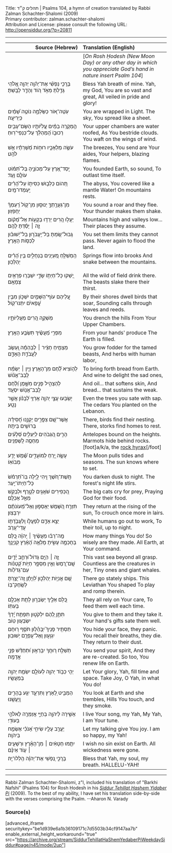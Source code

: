 <html>
<head></head>
<body>
Title: תהלים ק״ד | Psalms 104, a hymn of creation translated by Rabbi Zalman Schachter-Shalomi (2009)<br />
Primary contributor: zalman.schachter-shalomi<br />
Attribution and License: please consult the following URL: <a href="http://opensiddur.org/?p=20811">http://opensiddur.org/?p=20811</a>
<p />
<hr />

<table style="margin-left: auto;margin-right: auto;" class="draggable">
<thead><tr><th id="x" style="text-align: right;">Source (Hebrew)</th><th style="text-align: left;">Translation (English)</th></tr></thead>
<tbody>
<tr><td style="vertical-align:top;" width="46%">
<div class="liturgy"><span lang="he">

</span></div></td>
 
<td style="vertical-align:top;" width="53%">
<div class="english">
[<em>On Rosh Ḥodesh (New Moon Day) or any other day in which you appreciate God’s hand in nature insert Psalm 104</em>]
</div></td></tr>


<tr><td style="vertical-align:top;" width="46%">
<div class="liturgy"><span lang="he">
בָּרֲכִ֥י נַפְשִׁ֗י אֶת־יְה֫וָ֥ה 
יְהוָ֣ה אֱ֭לֹהַי גָּדַ֣לְתָּ מְּאֹ֑ד 
ה֭וֹד וְהָדָ֣ר לָבָֽשְׁתָּ׃
</span></div></td>
 
<td style="vertical-align:top;" width="53%">
<div class="english">
Bless Yah breath of mine. 
Yah, my God, You are so vast and great, 
All veiled in pride and glory!
</div></td></tr>


<tr><td style="vertical-align:top;" width="46%">
<div class="liturgy"><span lang="he">
עֹֽטֶה־א֭וֹר כַּשַּׂלְמָ֑ה 
נוֹטֶ֥ה שָׁ֝מַ֗יִם כַּיְרִיעָֽה׃ 
</span></div></td>
 
<td style="vertical-align:top;" width="53%">
<div class="english">
You are wrapped in Light. 
The sky, You spread like a sheet.
</div></td></tr>


<tr><td style="vertical-align:top;" width="46%">
<div class="liturgy"><span lang="he">
הַ֥מְקָרֶֽה בַמַּ֗יִם עֲֽלִיּ֫וֹתָ֥יו
הַשָּׂם־עָבִ֥ים רְכוּב֑וֹ 
הַֽ֝מְהַלֵּ֗ךְ עַל־כַּנְפֵי־רֽוּחַ׃
</span></div></td>
 
<td style="vertical-align:top;" width="53%">
<div class="english">
Your upper chambers are water roofed, 
As You bestride clouds. 
You waft on the wings of wind.
</div></td></tr>


<tr><td style="vertical-align:top;" width="46%">
<div class="liturgy"><span lang="he">
עֹשֶׂ֣ה מַלְאָכָ֣יו רוּח֑וֹת 
מְ֝שָׁרְתָ֗יו
אֵ֣שׁ לֹהֵֽט׃
</span></div></td>
 
<td style="vertical-align:top;" width="53%">
<div class="english">
The breezes, You send 
are Your aides, 
Your helpers, blazing flames.
</div></td></tr>


<tr><td style="vertical-align:top;" width="46%">
<div class="liturgy"><span lang="he">
יָֽסַד־אֶ֭רֶץ עַל־מְכוֹנֶ֑יהָ 
בַּל־תִּ֝מּ֗וֹט עוֹלָ֥ם וָעֶֽד׃ 
</span></div></td>
 
<td style="vertical-align:top;" width="53%">
<div class="english">
You founded Earth, so sound, 
To outlast time itself.
</div></td></tr>


<tr><td style="vertical-align:top;" width="46%">
<div class="liturgy"><span lang="he">
תְּ֭הוֹם כַּלְּב֣וּשׁ כִּסִּית֑וֹ
עַל־הָ֝רִ֗ים יַֽעַמְדוּ־מָֽיִם׃ 
</span></div></td>
 
<td style="vertical-align:top;" width="53%">
<div class="english">
The abyss, You covered like a mantle 
Water! On mountains rests.
</div></td></tr>


<tr><td style="vertical-align:top;" width="46%">
<div class="liturgy"><span lang="he">
מִן־גַּעֲרָ֣תְךָ֣ יְנוּס֑וּן 
מִן־ק֥וֹל רַֽ֝עַמְךָ֗ יֵחָפֵזֽוּן׃
</span></div></td>
 
<td style="vertical-align:top;" width="53%">
<div class="english">
You sound a roar and they flee. 
Your thunder makes them shake.
</div></td></tr>


<tr><td style="vertical-align:top;" width="46%">
<div class="liturgy"><span lang="he">
יַעֲל֣וּ הָ֭רִים יֵרְד֣וּ בְקָע֑וֹת 
אֶל־מְ֝ק֗וֹם זֶ֤ה ׀ יָסַ֬דְתָּ לָהֶֽם׃
</span></div></td>
 
<td style="vertical-align:top;" width="53%">
<div class="english">
Mountains high and valleys low... 
Their places they assume.
</div></td></tr>


<tr><td style="vertical-align:top;" width="46%">
<div class="liturgy"><span lang="he">
גְּֽבוּל־שַׂ֭מְתָּ בַּל־יַֽעֲבֹר֑וּן 
בַּל־יְ֝שׁוּב֗וּן לְכַסּ֥וֹת הָאָֽרֶץ׃
</span></div></td>
 
<td style="vertical-align:top;" width="53%">
<div class="english">
You set them limits they cannot pass. 
Never again to flood the land.
</div></td></tr>


<tr><td style="vertical-align:top;" width="46%">
<div class="liturgy"><span lang="he">
הַֽמְשַׁלֵּ֣חַ מַ֭עְיָנִים בַּנְּחָלִ֑ים 
בֵּ֥ין הָ֝רִ֗ים יְהַלֵּכֽוּן׃ 

</span></div></td>
 
<td style="vertical-align:top;" width="53%">
<div class="english">
Springs flow into brooks 
And snake between the mountains.
</div></td></tr>


<tr><td style="vertical-align:top;" width="46%">
<div class="liturgy"><span lang="he">
יַ֭שְׁקוּ כָּל־חַיְת֣וֹ שָׂדָ֑י 
יִשְׁבְּר֖וּ פְרָאִ֣ים צְמָאָֽם׃
</span></div></td>
 
<td style="vertical-align:top;" width="53%">
<div class="english">
All the wild of field drink there. 
The beasts slake there their thirst.
</div></td></tr>


<tr><td style="vertical-align:top;" width="46%">
<div class="liturgy"><span lang="he">
עֲ֭לֵיהֶם עוֹף־הַשָּׁמַ֣יִם יִשְׁכּ֑וֹן 
מִבֵּ֥ין עֳ֝פָאיִ֗ם יִתְּנוּ־קֽוֹל׃
</span></div></td>
 
<td style="vertical-align:top;" width="53%">
<div class="english">
By their shores dwell birds that soar, 
Sounding calls through leaves and reeds.
</div></td></tr>


<tr><td style="vertical-align:top;" width="46%">
<div class="liturgy"><span lang="he">
מַשְׁקֶ֣ה הָ֭רִים 
מֵעֲלִיּוֹתָ֑יו 
</span></div></td>
 
<td style="vertical-align:top;" width="53%">
<div class="english">
You drench the hills 
From Your Upper Chambers. 
</div></td></tr>


<tr><td style="vertical-align:top;" width="46%">
<div class="liturgy"><span lang="he">
מִפְּרִ֥י מַ֝עֲשֶׂ֗יךָ 
תִּשְׂבַּ֥ע הָאָֽרֶץ׃
</span></div></td>
 
<td style="vertical-align:top;" width="53%">
<div class="english">
From your hands' produce 
The Earth is filled.
</div></td></tr>


<tr><td style="vertical-align:top;" width="46%">
<div class="liturgy"><span lang="he">
מַצְמִ֤יחַ חָצִ֨יר ׀ לַבְּהֵמָ֗ה 
וְ֭עֵשֶׂב לַעֲבֹדַ֣ת הָאָדָ֑ם 
</span></div></td>
 
<td style="vertical-align:top;" width="53%">
<div class="english">
You grow fodder for the tamed beasts, 
And herbs with human labor, 
</div></td></tr>


<tr><td style="vertical-align:top;" width="46%">
<div class="liturgy"><span lang="he">
לְה֥וֹצִיא לֶ֝֗חֶם מִן־הָאָֽרֶץ׃
וְיַ֤יִן ׀ יְשַׂמַּ֬ח לְֽבַב־אֱנ֗וֹשׁ 
</span></div></td>
 
<td style="vertical-align:top;" width="53%">
<div class="english">
To bring forth bread from Earth.
And wine to delight the sad ones, 
</div></td></tr>


<tr><td style="vertical-align:top;" width="46%">
<div class="liturgy"><span lang="he">
לְהַצְהִ֣יל פָּנִ֣ים מִשָּׁ֑מֶן 
וְ֝לֶ֗חֶם לְֽבַב־אֱנ֥וֹשׁ יִסְעָֽד׃
</span></div></td>
 
<td style="vertical-align:top;" width="53%">
<div class="english">
And oil... that softens skin, 
And bread... that sustains the weak.
</div></td></tr>


<tr><td style="vertical-align:top;" width="46%">
<div class="liturgy"><span lang="he">
יִ֭שְׂבְּעוּ עֲצֵ֣י יְהוָ֑ה 
אַֽרְזֵ֥י לְ֝בָנ֗וֹן אֲשֶׁ֣ר נָטָֽע׃ 
</span></div></td>
 
<td style="vertical-align:top;" width="53%">
<div class="english">
Even the trees you sate with sap. 
The cedars You planted on the Lebanon.
</div></td></tr>


<tr><td style="vertical-align:top;" width="46%">
<div class="liturgy"><span lang="he">
אֲשֶׁר־שָׁ֭ם צִפֳּרִ֣ים יְקַנֵּ֑נוּ 
חֲ֝סִידָ֗ה בְּרוֹשִׁ֥ים בֵּיתָֽהּ׃
</span></div></td>
 
<td style="vertical-align:top;" width="53%">
<div class="english">
There, birds find their nesting. 
There, storks find homes to rest.
</div></td></tr>


<tr><td style="vertical-align:top;" width="46%">
<div class="liturgy"><span lang="he">
הָרִ֣ים הַ֭גְּבֹהִים לַיְּעֵלִ֑ים 
סְ֝לָעִ֗ים מַחְסֶ֥ה לַֽשְׁפַנִּֽים׃ 
</span></div></td>
 
<td style="vertical-align:top;" width="53%">
<div class="english">
Antelopes bound on the heights. 
Marmots hide behind rocks.[foot]a/k/a, the <a href="https://en.wikipedia.org/wiki/Rock_hyrax">rock hyrax</a>[/foot]
</div></td></tr>


<tr><td style="vertical-align:top;" width="46%">
<div class="liturgy"><span lang="he">
עָשָׂ֣ה יָ֭רֵחַ לְמוֹעֲדִ֑ים 
שֶׁ֝֗מֶשׁ יָדַ֥ע מְבוֹאֽוֹ׃
</span></div></td>
 
<td style="vertical-align:top;" width="53%">
<div class="english">
The Moon pulls tides and seasons. 
The sun knows where to set.
</div></td></tr>


<tr><td style="vertical-align:top;" width="46%">
<div class="liturgy"><span lang="he">
תָּֽשֶׁת־חֹ֭שֶׁךְ וִ֣יהִי לָ֑יְלָה 
בּֽוֹ־תִ֝רְמֹ֗שׂ כָּל־חַיְתוֹ־יָֽעַר׃ 
</span></div></td>
 
<td style="vertical-align:top;" width="53%">
<div class="english">
You darken dusk to night. 
The forest's night life stirs.
</div></td></tr>


<tr><td style="vertical-align:top;" width="46%">
<div class="liturgy"><span lang="he">
הַ֭כְּפִירִים שֹׁאֲגִ֣ים לַטָּ֑רֶף 
וּלְבַקֵּ֖שׁ מֵאֵ֣ל אָכְלָֽם׃
</span></div></td>
 
<td style="vertical-align:top;" width="53%">
<div class="english">
The big cats cry for prey, 
Praying God for their food.
</div></td></tr>


<tr><td style="vertical-align:top;" width="46%">
<div class="liturgy"><span lang="he">
תִּזְרַ֣ח הַ֭שֶּׁמֶשׁ יֵאָסֵפ֑וּן 
וְאֶל־מְ֝עוֹנֹתָ֗ם יִרְבָּצֽוּן׃
</span></div></td>
 
<td style="vertical-align:top;" width="53%">
<div class="english">
They return at the rising of the sun, 
To crouch once more in lairs.
</div></td></tr>


<tr><td style="vertical-align:top;" width="46%">
<div class="liturgy"><span lang="he">
יֵצֵ֣א אָדָ֣ם לְפָעֳל֑וֹ 
וְֽלַעֲבֹ֖דָת֣וֹ עֲדֵי־עָֽרֶב׃
</span></div></td>
 
<td style="vertical-align:top;" width="53%">
<div class="english">
While humans go out to work, 
To their toil, up to night.
</div></td></tr>


<tr><td style="vertical-align:top;" width="46%">
<div class="liturgy"><span lang="he">
מָֽה־רַבּ֬וּ מַעֲשֶׂ֨יךָ ׀ יְֽהוָ֗ה 
כֻּ֭לָּם בְּחָכְמָ֣ה עָשִׂ֑יתָ 
מָלְאָ֥ה הָ֝אָ֗רֶץ קִנְיָנֶֽךָ׃
</span></div></td>
 
<td style="vertical-align:top;" width="53%">
<div class="english">
How many things You do! 
So wisely are they made. 
All Earth, at Your command.
</div></td></tr>


<tr><td style="vertical-align:top;" width="46%">
<div class="liturgy"><span lang="he">
זֶ֤ה ׀ הַיָּ֥ם גָּדוֹל֮ וּרְחַ֪ב 
יָ֫דָ֥יִם שָֽׁם־רֶ֭מֶשׂ וְאֵ֣ין מִסְפָּ֑ר 
חַיּ֥וֹת קְ֝טַנּ֗וֹת עִם־גְּדֹלֽוֹת׃
</span></div></td>
 
<td style="vertical-align:top;" width="53%">
<div class="english">
This vast sea beyond all grasp. 
Countless are the creatures in her, 
Tiny ones and giant whales.
</div></td></tr>


<tr><td style="vertical-align:top;" width="46%">
<div class="liturgy"><span lang="he">
שָׁ֭ם אֳנִיּ֣וֹת יְהַלֵּכ֑וּן 
לִ֝וְיָתָ֗ן זֶֽה־יָצַ֥רְתָּ 
לְשַֽׂחֶק־בּֽוֹ׃
</span></div></td>
 
<td style="vertical-align:top;" width="53%">
<div class="english">
There go stately ships. 
This Leviathan You shaped 
To play and romp therein.
</div></td></tr>


<tr><td style="vertical-align:top;" width="46%">
<div class="liturgy"><span lang="he">
כֻּ֭לָּם אֵלֶ֣יךָ יְשַׂבֵּר֑וּן 
לָתֵ֖ת אָכְלָ֣ם בְּעִתּֽוֹ׃ 
</span></div></td>
 
<td style="vertical-align:top;" width="53%">
<div class="english">
They all rely on Your care, 
To feed them well each time.
</div></td></tr>


<tr><td style="vertical-align:top;" width="46%">
<div class="liturgy"><span lang="he">
תִּתֵּ֣ן לָ֭הֶם יִלְקֹט֑וּן 
תִּפְתַּ֥ח יָֽ֝דְךָ֗ יִשְׂבְּע֥וּן טֽוֹב׃
</span></div></td>
 
<td style="vertical-align:top;" width="53%">
<div class="english">
You give to them and they take it. 
Your hand's gifts sate them well.
</div></td></tr>


<tr><td style="vertical-align:top;" width="46%">
<div class="liturgy"><span lang="he">
תַּסְתִּ֥יר פָּנֶיךָ֮ יִֽבָּהֵ֫ל֥וּן 
תֹּסֵ֣ף ר֭וּחָם יִגְוָע֑וּן 
וְֽאֶל־עֲפָרָ֥ם יְשׁוּבֽוּן׃
</span></div></td>
 
<td style="vertical-align:top;" width="53%">
<div class="english">
You hide your face, they panic. 
You recall their breaths, they die. 
They return to their dust.
</div></td></tr>


<tr><td style="vertical-align:top;" width="46%">
<div class="liturgy"><span lang="he">
תְּשַׁלַּ֣ח ר֭וּחֲךָ 
יִבָּרֵא֑וּן 
וּ֝תְחַדֵּ֗שׁ פְּנֵ֣י אֲדָמָֽה׃
</span></div></td>
 
<td style="vertical-align:top;" width="53%">
<div class="english">
You send your spirit, 
And they are re-created. 
So too, You renew life on Earth.
</div></td></tr>


<tr><td style="vertical-align:top;" width="46%">
<div class="liturgy"><span lang="he">
יְהִ֤י כְב֣וֹד יְהוָ֣ה לְעוֹלָ֑ם 
יִשְׂמַ֖ח יְהוָ֣ה בְּמַעֲשָֽׂיו׃
</span></div></td>
 
<td style="vertical-align:top;" width="53%">
<div class="english">
Let Your glory, Yah, fill time and space. 
Take Joy, O Yah, in what You do!
</div></td></tr>


<tr><td style="vertical-align:top;" width="46%">
<div class="liturgy"><span lang="he">
הַמַּבִּ֣יט לָ֭אָרֶץ וַתִּרְעָ֑ד 
יִגַּ֖ע בֶּהָרִ֣ים וְֽיֶעֱשָֽׁנוּ׃
</span></div></td>
 
<td style="vertical-align:top;" width="53%">
<div class="english">
You look at Earth and she trembles, 
Hills You touch, and they smoke.
</div></td></tr>


<tr><td style="vertical-align:top;" width="46%">
<div class="liturgy"><span lang="he">
אָשִׁ֣ירָה לַיהוָ֣ה בְּחַיָּ֑י 
אֲזַמְּרָ֖ה לֵאלֹהַ֣י בְּעוֹדִֽי׃
</span></div></td>
 
<td style="vertical-align:top;" width="53%">
<div class="english">
I live Your song, my Yah,
My Yah, I am Your tune.
</div></td></tr>


<tr><td style="vertical-align:top;" width="46%">
<div class="liturgy"><span lang="he">
יֶעֱרַ֣ב עָלָ֣יו שִׂיחִ֑י 
אָ֝נֹכִ֗י אֶשְׂמַ֥ח בַּיהוָֽה׃
</span></div></td>
 
<td style="vertical-align:top;" width="53%">
<div class="english">
Let my talking give You joy. 
I am so happy, my Yah!
</div></td></tr>


<tr><td style="vertical-align:top;" width="46%">
<div class="liturgy"><span lang="he">
יִתַּ֤מּוּ חַטָּאִ֨ים ׀ מִן־הָאָ֡רֶץ 
וּרְשָׁעִ֤ים ׀ ע֤וֹד אֵינָ֗ם
</span></div></td>
 
<td style="vertical-align:top;" width="53%">
<div class="english">
I wish no sin exist on Earth. 
All wickedness were gone. 
</div></td></tr>


<tr><td style="vertical-align:top;" width="46%">
<div class="liturgy"><span lang="he">
בָּרֲכִ֣י נַ֭פְשִׁי אֶת־יְהוָ֗ה 
הַֽלְלוּ־יָֽהּ׃
</span></div></td>
 
<td style="vertical-align:top;" width="53%">
<div class="english">
Bless that Yah, my soul, my breath.
HALLELU-YAH!
</div></td></tr>
</tbody></table>

<hr />

Rabbi Zalman Schachter-Shalomi, z"l, included his translation of "Barkhi Nafshi" (Psalms 104) for Rosh Ḥodesh in his <em><a href="https://opensiddur.org/siddurim/ha-ari/neo-hasidut/reb-zalmans-open-siddur-tehillat-hashem/">Siddur Tehillat Hashem Yidaber Pi</a></em> (2009). To the best of my ability, I have set his translation side-by-side with the verses comprising the Psalm. --Aharon N. Varady


<h3>Source(s)</h3>

[advanced_iframe securitykey="be1d939e6a1b36109171c7d5503b34cf9147aa7b" enable_external_height_workaround="true" src="https://archive.org/stream/SiddurTehillatHaShemYedaberPiWeekdaySiddur#page/n45/mode/2up"]
</body>
</html>
